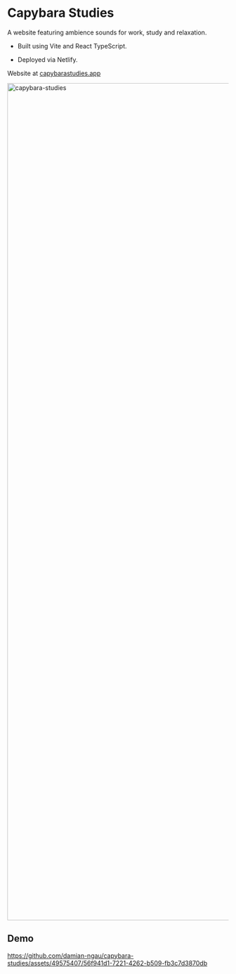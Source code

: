 # Capybara Studies

A website featuring ambience sounds for work, study and relaxation.

- Built using Vite and React TypeScript.

- Deployed via Netlify.

Website at [capybarastudies.app](https://capybarastudies.app/)

<img width="1906" alt="capybara-studies" src="https://github.com/damian-ngau/capybara-studies/assets/49575407/438d9701-de8d-46cb-be74-32e0176f08ae">

<br>

## Demo

https://github.com/damian-ngau/capybara-studies/assets/49575407/56f941d1-7221-4262-b509-fb3c7d3870db
